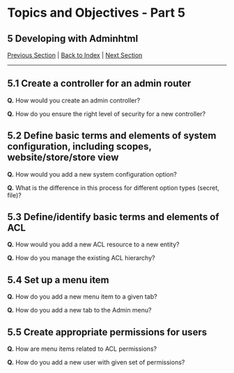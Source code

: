 # Topics and Objectives - Part 5

## **5** Developing with Adminhtml

[Previous Section](./4.md) | [Back to Index](./) | [Next Section](./6.md)

------

## **5.1** Create a controller for an admin router

**Q.** How would you create an admin controller?

**Q.** How do you ensure the right level of security for a new controller?


## **5.2** Define basic terms and elements of system configuration, including scopes, website/store/store view

**Q.** How would you add a new system configuration option?

**Q.** What is the difference in this process for different option types (secret, file)?


## **5.3** Define/identify basic terms and elements of ACL

**Q.** How would you add a new ACL resource to a new entity?

**Q.** How do you manage the existing ACL hierarchy?


## **5.4** Set up a menu item

**Q.** How do you add a new menu item to a given tab?

**Q.** How do you add a new tab to the Admin menu?


## **5.5** Create appropriate permissions for users

**Q.** How are menu items related to ACL permissions?

**Q.** How do you add a new user with given set of permissions?
